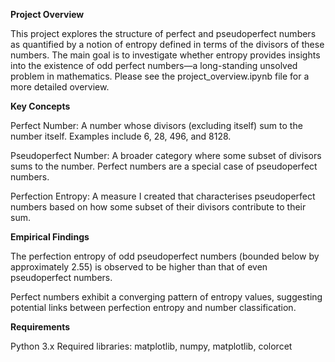 **Project Overview**

This project explores the structure of perfect and pseudoperfect numbers as quantified by a notion of entropy defined in terms of the divisors of these numbers. The main goal is to investigate whether entropy provides insights into the existence of odd perfect numbers—a long-standing unsolved problem in mathematics.
Please see the project_overview.ipynb file for a more detailed overview.

**Key Concepts**

Perfect Number: A number whose divisors (excluding itself) sum to the number itself. Examples include 6, 28, 496, and 8128.

Pseudoperfect Number: A broader category where some subset of divisors sums to the number. Perfect numbers are a special case of pseudoperfect numbers.

Perfection Entropy: A measure I created that characterises pseudoperfect numbers based on how some subset of their divisors contribute to their sum.

**Empirical Findings**

The perfection entropy of odd pseudoperfect numbers (bounded below by approximately 2.55) is observed to be higher than that of even pseudoperfect numbers.

Perfect numbers exhibit a converging pattern of entropy values, suggesting potential links between perfection entropy and number classification.

**Requirements**

Python 3.x
Required libraries: matplotlib, numpy, matplotlib, colorcet
